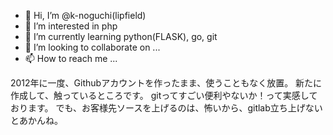 - 👋 Hi, I’m @k-noguchi(lipfield)
- 👀 I’m interested in php
- 🌱 I’m currently learning python(FLASK), go, git
- 💞️ I’m looking to collaborate on ...
- 📫 How to reach me ...

2012年に一度、Githubアカウントを作ったまま、使うこともなく放置。
新たに作成して、触っているところです。
gitってすごい便利やないか！って実感しております。
でも、お客様先ソースを上げるのは、怖いから、gitlab立ち上げないとあかんね。

<!---
k-noguchi-lipfield/k-noguchi-lipfield is a ✨ special ✨ repository because its `README.md` (this file) appears on your GitHub profile.
You can click the Preview link to take a look at your changes.
--->
